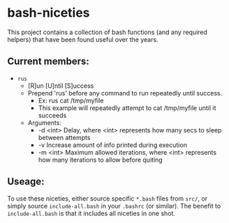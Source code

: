 # bash-niceties

This project contains a collection of bash functions (and any required helpers) that have been found useful over the years.

## Current members:
 - `rus`
    - [R]un [U]ntil [S]uccess
    - Prepend 'rus' before any command to run repeatedly until success.
        - Ex: rus cat /tmp/myfile
        - This example will repeatedly attempt to cat /tmp/myfile until it succeeds
    - Arguments:
        - -d &lt;int&gt; Delay, where &lt;int&gt; represents how many secs to sleep between attempts
        - -v Increase amount of info printed during execution
        - -m &lt;int&gt; Maximum allowed iterations, where &lt;int&gt; represents how many iterations to allow before quiting

## Useage:
To use these niceties, either source specific `*.bash` files from `src/`, or simply source `include-all.bash` in your `.bashrc` (or similar). The benefit to `include-all.bash` is that it includes all niceties in one shot.